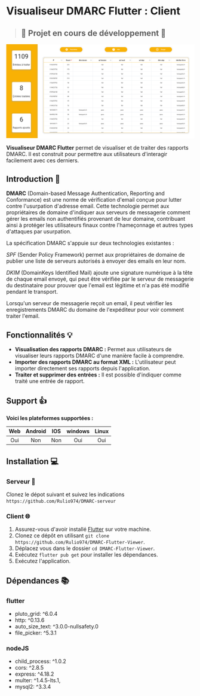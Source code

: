 # Visualiseur DMARC Flutter : Client 

> ## :construction: Projet en cours de développement :construction:


![Alt Text](https://github.com/Rulio974/DMARC-Flutter-Viewer/blob/main/assets/git/Capture%20d%E2%80%99%C3%A9cran%202023-06-15%20130419.png)


**Visualiseur DMARC Flutter** permet de visualiser et de traiter des rapports DMARC. Il est construit pour permettre aux utilisateurs d'interagir facilement avec ces derniers.

## Introduction 👋

**DMARC** (Domain-based Message Authentication, Reporting and Conformance) est une norme de vérification d'email conçue pour lutter contre l'usurpation d'adresse email. Cette technologie permet aux propriétaires de domaine d'indiquer aux serveurs de messagerie comment gérer les emails non authentifiés provenant de leur domaine, contribuant ainsi à protéger les utilisateurs finaux contre l'hameçonnage et autres types d'attaques par usurpation.

La spécification DMARC s'appuie sur deux technologies existantes :

*SPF* (Sender Policy Framework) permet aux propriétaires de domaine de publier une liste de serveurs autorisés à envoyer des emails en leur nom.

*DKIM* (DomainKeys Identified Mail) ajoute une signature numérique à la tête de chaque email envoyé, qui peut être vérifiée par le serveur de messagerie du destinataire pour prouver que l'email est légitime et n'a pas été modifié pendant le transport.

Lorsqu'un serveur de messagerie reçoit un email, il peut vérifier les enregistrements DMARC du domaine de l'expéditeur pour voir comment traiter l'email.

## Fonctionnalités 💡

- **Visualisation des rapports DMARC :** Permet aux utilisateurs de visualiser leurs rapports DMARC d'une manière facile à comprendre.
- **Importer des rapports DMARC au format XML :** L'utilisateur peut importer directement ses rapports depuis l'application.
- **Traiter et supprimer des entrées :** Il est possible d'indiquer comme traité une entrée de rapport.


## Support 👍

**Voici les plateformes supportées :**

| Web | Android | IOS |windows | Linux |
| :----: | :----: | :----: | :----: | :----: |
| Oui | Non | Non | Oui | Oui |


## Installation 💻

### Serveur 🗼

Clonez le dépot suivant et suivez les indications `https://github.com/Rulio974/DMARC-serveur`

### Client 🌐

1. Assurez-vous d'avoir installé [Flutter](https://flutter.dev/docs/get-started/install) sur votre machine.
2. Clonez ce dépôt en utilisant `git clone https://github.com/Rulio974/DMARC-Flutter-Viewer`.
3. Déplacez vous dans le dossier `cd DMARC-Flutter-Viewer`.
3. Exécutez `flutter pub get` pour installer les dépendances.
4. Exécutez l'application.



## Dépendances 📚

### flutter

- pluto_grid: ^6.0.4
- http: ^0.13.6
- auto_size_text: ^3.0.0-nullsafety.0
- file_picker: ^5.3.1

### nodeJS

 - child_process: ^1.0.2
 - cors: ^2.8.5
 - express: ^4.18.2
 - multer: ^1.4.5-lts.1,
 - mysql2: ^3.3.4
